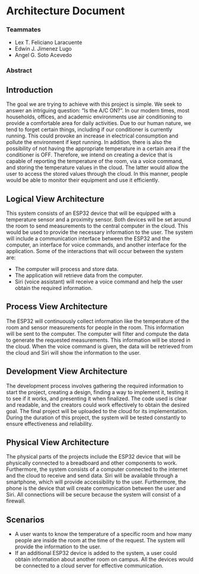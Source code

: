 # Architecture Document

### Teammates

* Lex T. Feliciano Laracuente
* Edwin J. Jimenez Lugo
* Angel G. Soto Acevedo

### Abstract


## Introduction
The goal we are trying to achieve with this project is simple.  We seek to answer an intriguing question: “Is the A/C ON?”. In our modern times, most households, offices, and academic environments use air conditioning to provide a comfortable area for daily activities. Due to our human nature, we tend to forget certain things, including if our conditioner is currently running. This could provoke an increase in electrical consumption and pollute the environment if kept running. In addition, there is also the possibility of not having the appropriate temperature in a certain area if the conditioner is OFF. Therefore, we intend on creating a device that is capable of reporting the temperature of the room, via a voice command, and storing the temperature values in the cloud. The latter would allow the user to access the stored values through the cloud. In this manner, people would be able to monitor their equipment and use it efficiently.

## Logical View Architecture
This system consists of an ESP32 device that will be equipped with a temperature sensor and a proximity sensor. Both devices will be set around the room to send measurements to the central computer in the cloud. This would be used to provide the necessary information to the user. The system will include a communication interface between the ESP32 and the computer, an interface for voice commands, and another interface for the application. Some of the interactions that will occur between the system are:
* The computer will process and store data.
* The application will retrieve data from the computer.
* Siri (voice assistant) will receive a voice command and help the user obtain the required information. 

## Process View Architecture
The ESP32 will continuously collect information like the temperature of the room and sensor measurements for people in the room. This information will be sent to the computer. The computer will filter and compute the data to generate the requested measurements. This information will be stored in the cloud. When the voice command is given, the data will be retrieved from the cloud and Siri will show the information to the user. 

## Development View Architecture
The development process involves gathering the required information to start the project, creating a design, finding a way to implement it, testing it to see if it works, and presenting it when finalized. The code used is clear and readable, and the creators could work effectively to obtain the desired goal. The final project will be uploaded to the cloud for its implementation. During the duration of this project, the system will be tested constantly to ensure effectiveness and reliability. 

## Physical View Architecture
The physical parts of the projects include the ESP32 device that will be physically connected to a breadboard and other components to work. Furthermore, the system consists of a computer connected to the internet and the cloud to receive and send data. Siri will be available through a smartphone, which will provide accessibility to the user. Furthermore, the phone is the device that will create communication between the user and Siri. All connections will be secure because the system will consist of a firewall. 

## Scenarios
* A user wants to know the temperature of a specific room and how many people are inside the room at the time of the request. The system will provide the information to the user. 
* If an additional ESP32 device is added to the system, a user could obtain information about another room on campus. All the devices would be connected to a cloud server for effective communication. 
